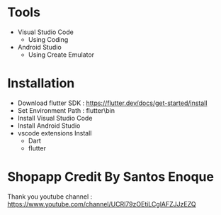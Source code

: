 # Tools
- Visual Studio Code
    - Using Coding
- Android Studio
    - Using Create Emulator

# Installation
- Download flutter SDK : https://flutter.dev/docs/get-started/install
- Set Environment Path : flutter\bin
- Install Visual Studio Code
- Install Android Studio
- vscode extensions Install
    - Dart
    - flutter
    
# Shopapp Credit By Santos Enoque
Thank you youtube channel : https://www.youtube.com/channel/UCRl79zOEtiLCglAFZJJzEZQ
